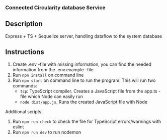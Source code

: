 ### Connected Circularity database Service

## Description

Express + TS + Sequelize server, handling dataflow to the system database

## Instructions

1. Create .env -file with missing information, you can find the needed information from the .env.example -file
2. Run `npm install` on command line
3. Run `npm start` on command line to run the program. This will run two commands:
   - `tcp`: TypeScript compiler. Creates a JavaScript file from the app.ts -file which Node can easily run
   - `node dist/app.js`. Runs the created JavaScript file with Node

Additional scripts:

1. Run `npm run check` to check the file for TypeScript errors/warnings with eslint
2. Run `npm run dev` to run nodemon
